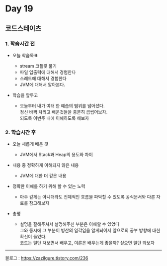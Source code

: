 # Day 19

## 코드스테이츠

### 1. 학습시간 전
* 오늘 학습목표

    * stream 코플릿 풀기
    * 파일 입출력에 대해서 경험한다
    * 스레드에 대해서 경험한다
    * JVM에 대해서 알아본다.
* 학습을 앞두고

    * 오늘부터 내가 여태 한 예습의 범위를 넘어섰다.  
    정신 바짝 차리고 배운것들을 충분히 곱씹어보자.  
    되도록 이번주 내에 이해하도록 해보자
### 2. 학습시간 후
* 오늘 새롭게 배운 것

    * JVM에서 Stack과 Heap의 용도와 차이
* 내용 중 정확하게 이해되지 않은 내용

    * JVM에 대한 더 깊은 내용
* 정확한 이해를 하기 위해 할 수 있는 노력

    * 아주 깊게는 아니더라도 전체적인 흐름을 파악할 수 있도록 공식문서와 다른 자료를 참고해보자
* 총평

    * 설명을 잘해주셔서 설명해주신 부분은 이해할 수 있었다  
    그와 동시에 그 부분이 빙산의 일각임을 알게되어서 앞으로의 공부 방향에 대한 확신이 들었다.  
    코드는 일단 쳐보면서 배우고, 이론은 배우는게 좋을까? 싶으면 일단 봐보자
---
블로그 : https://zazilgure.tistory.com/236